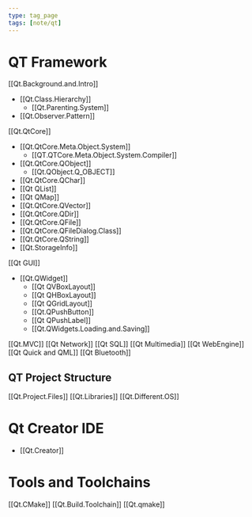 ```yaml
---
type: tag_page
tags: [note/qt]
---
```

# QT Framework
[[Qt.Background.and.Intro]]
- [[Qt.Class.Hierarchy]]
	- [[Qt.Parenting.System]]
- [[Qt.Observer.Pattern]]

[[Qt.QtCore]]
- [[Qt.QtCore.Meta.Object.System]]
	- [[QT.QTCore.Meta.Object.System.Compiler]]
- [[Qt.QtCore.QObject]]
	- [[Qt.QObject.Q_OBJECT]]
- [[Qt.QtCore.QChar]]
- [[Qt QList]]
- [[Qt QMap]]
- [[Qt.QtCore.QVector]]
- [[Qt.QtCore.QDir]]
- [[Qt.QtCore.QFile]]
- [[Qt.QtCore.QFileDialog.Class]]
- [[Qt.QtCore.QString]]
- [[Qt.StorageInfo]]

[[Qt GUI]]
- [[Qt.QWidget]]
	- [[Qt QVBoxLayout]]
	- [[Qt QHBoxLayout]]
	- [[Qt QGridLayout]]
	- [[Qt.QPushButton]]
	- [[Qt QPushLabel]]
	- [[Qt.QWidgets.Loading.and.Saving]]

[[Qt.MVC]]
[[Qt Network]]
[[Qt SQL]]
[[Qt Multimedia]]
[[Qt WebEngine]]
[[Qt Quick and QML]]
[[Qt Bluetooth]]

## QT Project Structure
[[Qt.Project.Files]]
[[Qt.Libraries]]
[[Qt.Different.OS]]

# Qt Creator IDE
- [[Qt.Creator]]

# Tools and Toolchains
[[Qt.CMake]]
[[Qt.Build.Toolchain]]
[[Qt.qmake]]

